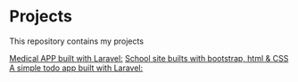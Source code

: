 # Projects
This repository contains my projects

<a href="https://ma.pace.dervac.com/">Medical APP built with Laravel:</a>
<a href="https://pace.dervac.com">School site builts with bootstrap, html & CSS</a>
<a href="https://app.pace.dervac.com/">A simple todo app built with Laravel:</a>
